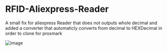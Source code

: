 # RFID-Aliexpress-Reader

A small fix for aliexpress Reader that does not outputs whole decimal  and added a converter that automaticly converts from decimal to HEXDecimal in order to clone for proxmark

![image](https://github.com/blu3t00th/RFID-Aliexpress-Reader/assets/39458873/fba8c308-cfce-417c-8dc0-4a0d63621492)
